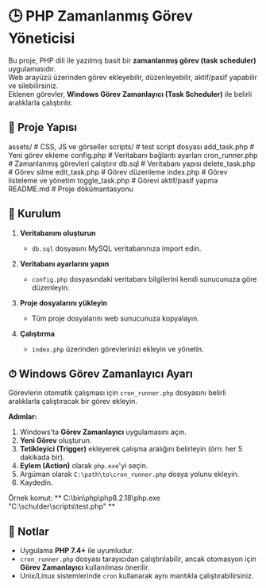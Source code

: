 # 🕒 PHP Zamanlanmış Görev Yöneticisi

Bu proje, PHP dili ile yazılmış basit bir **zamanlanmış görev (task scheduler)** uygulamasıdır.  
Web arayüzü üzerinden görev ekleyebilir, düzenleyebilir, aktif/pasif yapabilir ve silebilirsiniz.  
Eklenen görevler, **Windows Görev Zamanlayıcı (Task Scheduler)** ile belirli aralıklarla çalıştırılır.

## 📂 Proje Yapısı

assets/ # CSS, JS ve görseller
scripts/ # test script dosyası
add_task.php # Yeni görev ekleme
config.php # Veritabanı bağlantı ayarları
cron_runner.php # Zamanlanmış görevleri çalıştırır
db.sql # Veritabanı yapısı
delete_task.php # Görev silme
edit_task.php # Görev düzenleme
index.php # Görev listeleme ve yönetim
toggle_task.php # Görevi aktif/pasif yapma
README.md # Proje dökümantasyonu



## 🚀 Kurulum

1. **Veritabanını oluşturun**
   - `db.sql` dosyasını MySQL veritabanınıza import edin.

2. **Veritabanı ayarlarını yapın**
   - `config.php` dosyasındaki veritabanı bilgilerini kendi sunucunuza göre düzenleyin.

3. **Proje dosyalarını yükleyin**
   - Tüm proje dosyalarını web sunucunuza kopyalayın.

4. **Çalıştırma**
   - `index.php` üzerinden görevlerinizi ekleyin ve yönetin.

## ⏱ Windows Görev Zamanlayıcı Ayarı

Görevlerin otomatik çalışması için `cron_runner.php` dosyasını belirli aralıklarla çalıştıracak bir görev ekleyin.

**Adımlar:**
1. Windows'ta **Görev Zamanlayıcı** uygulamasını açın.
2. **Yeni Görev** oluşturun.
3. **Tetikleyici (Trigger)** ekleyerek çalışma aralığını belirleyin (örn: her 5 dakikada bir).
4. **Eylem (Action)** olarak `php.exe`'yi seçin.
5. Argüman olarak `C:\path\to\cron_runner.php` dosya yolunu ekleyin.
6. Kaydedin.

Örnek komut:
** C:\bin\php\php8.2.18\php.exe "C:\\schulder\\scripts\\test.php" **



## 📌 Notlar
- Uygulama **PHP 7.4+** ile uyumludur.
- `cron_runner.php` dosyası tarayıcıdan çalıştırılabilir, ancak otomasyon için **Görev Zamanlayıcı** kullanılması önerilir.
- Unix/Linux sistemlerinde `cron` kullanarak aynı mantıkla çalıştırabilirsiniz.




